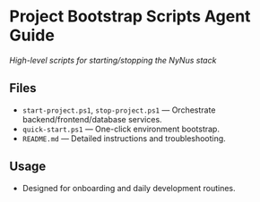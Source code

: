 # Project Bootstrap Scripts Agent Guide
*High-level scripts for starting/stopping the NyNus stack*

## Files
- `start-project.ps1`, `stop-project.ps1` — Orchestrate backend/frontend/database services.
- `quick-start.ps1` — One-click environment bootstrap.
- `README.md` — Detailed instructions and troubleshooting.

## Usage
- Designed for onboarding and daily development routines.


